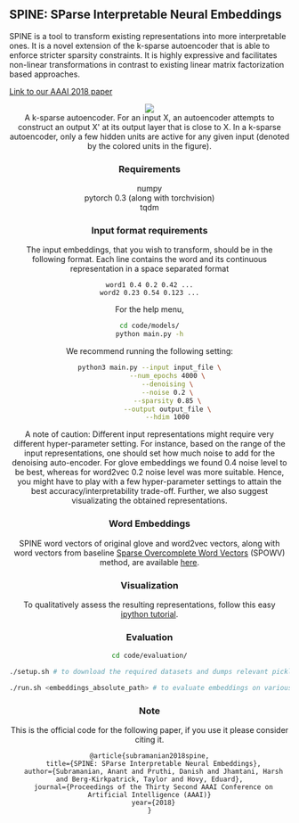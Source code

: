 ## SPINE: SParse Interpretable Neural Embeddings

SPINE is a tool to transform existing representations into more interpretable ones. It is a novel extension of the k-sparse autoencoder that is able to enforce stricter sparsity constraints. It is highly expressive and facilitates non-linear transformations in contrast to existing linear matrix factorization based approaches. 

[Link to our AAAI 2018 paper](https://arxiv.org/pdf/1711.08792.pdf)

<center><img src="images/autoencoder.png"</center>
<center>A k-sparse autoencoder. For an input X, an autoencoder attempts to construct an output X' at its output layer that is close to X. In a k-sparse autoencoder, only a few hidden units are active for any given input (denoted by the colored units in the figure).</center>


### Requirements

numpy <br>
pytorch 0.3 (along with torchvision) <br>
tqdm

### Input format requirements

The input embeddings, that you wish to transform, should be in the following format. Each line contains the word and its continuous representation in a space separated format

```
word1 0.4 0.2 0.42 ...
word2 0.23 0.54 0.123 ...
```



For the help menu, 

```bash
cd code/models/
python main.py -h
```

We recommend running the following setting:

```bash
python3 main.py --input input_file \
		 --num_epochs 4000 \
		 --denoising \
		 --noise 0.2 \
		 --sparsity 0.85 \
		 --output output_file \
		 --hdim 1000
```

A note of caution: Different input representations might require very different hyper-parameter setting. For instance, based on the range of the input representations, one should set how much noise to add for the denoising auto-encoder. For glove embeddings we found 0.4 noise level to be best, whereas for word2vec 0.2 noise level was more suitable. Hence, you might have to play with a few hyper-parameter settings to attain the best accuracy/interpretability trade-off. Further, we also suggest visualizating the obtained representations.

### Word Embeddings

SPINE word vectors of original glove and word2vec vectors, along with word vectors from baseline [Sparse Overcomplete Word Vectors](https://arxiv.org/abs/1506.02004) (SPOWV) method, are available [here](https://drive.google.com/drive/folders/1ksVcWDADmnp0Cl5kezjHqTg3Jnh8q031?usp=sharing).

### Visualization

To qualitatively assess the resulting representations, follow this easy [ipython tutorial](code/evaluation/visualization/visualization_tutorial.ipynb).

### Evaluation
```bash
cd code/evaluation/

./setup.sh # to download the required datasets and dumps relevant pickle files

./run.sh <embeddings_absolute_path> # to evaluate embeddings on various extrinsic and intrinsic tasks

```


### Note

This is the official code for the following paper, if you use it please consider citing it.

```
@article{subramanian2018spine,
  title={SPINE: SParse Interpretable Neural Embeddings},
  author={Subramanian, Anant and Pruthi, Danish and Jhamtani, Harsh and Berg-Kirkpatrick, Taylor and Hovy, Eduard},
  journal={Proceedings of the Thirty Second AAAI Conference on Artificial Intelligence (AAAI)}
  year={2018}
}
```


